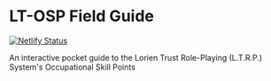 # LT-OSP Field Guide

[![Netlify Status](https://api.netlify.com/api/v1/badges/1b16e56d-e5f4-49bf-b071-e6273aaec500/deploy-status)](https://app.netlify.com/sites/compassionate-aryabhata-ce7373/deploys)

An interactive pocket guide to the Lorien Trust Role-Playing (L.T.R.P.) System's Occupational Skill Points
